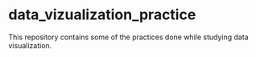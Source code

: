 # data_vizualization_practice

This repository contains some of the practices done while studying data visualization.
